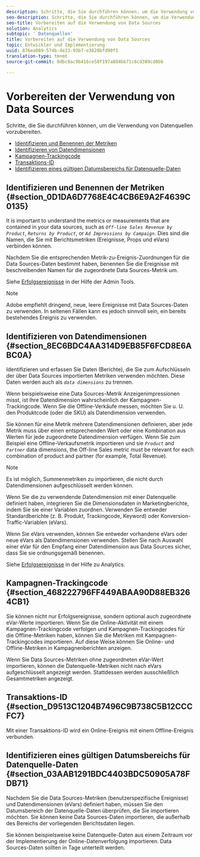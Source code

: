 ```yaml
---
description: Schritte, die Sie durchführen können, um die Verwendung von Datenquellen vorzubereiten.
seo-description: Schritte, die Sie durchführen können, um die Verwendung von Datenquellen vorzubereiten.
seo-title: Vorbereiten auf die Verwendung von Data Sources
solution: Analytics
subtopic: ' Datenquellen'
title: Vorbereiten auf die Verwendung von Data Sources
topic: Entwickler und Implementierung
uuid: 876ea069-574b-4e23-93b7-e3828bfd90f5
translation-type: tm+mt
source-git-commit: 0dbc8ac9b416ce50f197a884bb71c6cd389cd0bb

---
```



# Vorbereiten der Verwendung von Data Sources

Schritte, die Sie durchführen können, um die Verwendung von Datenquellen vorzubereiten.

* [Identifizieren und Benennen der Metriken](../../import/c-data-sources/datasrc-preparing.md#section_0D1DA6D7768E4C4CB6E9A2F4639C0135)
* [Identifizieren von Datendimensionen](../../import/c-data-sources/datasrc-preparing.md#section_8EC6BDC4AA314D9EB85F6FCD8E6ABC0A)
* [Kampagnen-Trackingcode](../../import/c-data-sources/datasrc-preparing.md#section_468222796FF449ABAA90D88EB3264CB1)
* [Transaktions-ID](../../import/c-data-sources/datasrc-preparing.md#section_D9513C1204B7496C9B738C5B12CCCFC7)
* [Identifizieren eines gültigen Datumsbereichs für Datenquelle-Daten](../../import/c-data-sources/datasrc-preparing.md#section_03AAB1291BDC4403BDC50905A78FDB71)

## Identifizieren und Benennen der Metriken {#section_0D1DA6D7768E4C4CB6E9A2F4639C0135}

It is important to understand the metrics or measurements that are contained in your data sources, such as *`Off-line Sales Revenue by Product`*, *`Returns by Product`*, or *`Ad Impressions by Campaign`*. Dies sind die Namen, die Sie mit Berichtsmetriken (Ereignisse, Props und eVars) verbinden können.

Nachdem Sie die entsprechenden Metrik-zu-Ereignis-Zuordnungen für die Data Sources-Daten bestimmt haben, benennen Sie die Ereignisse mit beschreibenden Namen für die zugeordnete Data Sources-Metrik um.

Siehe [Erfolgsereignisse](https://marketing.adobe.com/resources/help/en_US/reference/success_event.html) in der Hilfe der Admin Tools.

>[!NOTE]
>
>Adobe empfiehlt dringend, neue, leere Ereignisse mit Data Sources-Daten zu verwenden. In seltenen Fällen kann es jedoch sinnvoll sein, ein bereits bestehendes Ereignis zu verwenden.

## Identifizieren von Datendimensionen {#section_8EC6BDC4AA314D9EB85F6FCD8E6ABC0A}

Identifizieren und erfassen Sie Daten (Berichte), die Sie zum Aufschlüsseln der über Data Sources importierten Metriken verwenden möchten. Diese Daten werden auch als *`data dimensions`* zu trennen.

Wenn beispielsweise eine Data Sources-Metrik Anzeigenimpressionen misst, ist Ihre Datendimension wahrscheinlich der Kampagnen-Trackingcode. Wenn Sie die Offline-Verkäufe messen, möchten Sie u. U. den Produktcode (oder die SKU) als Datendimension verwenden.

Sie können für eine Metrik mehrere Datendimensionen definieren, aber jede Metrik muss über einen entsprechenden Wert oder eine Kombination aus Werten für jede zugeordnete Datendimension verfügen. Wenn Sie zum Beispiel eine Offline-Verkaufsmetrik importieren und sie *`Product`* and *`Partner`* data dimensions, the Off-line Sales metric must be relevant for each combination of product and partner (for example, Total Revenue).

>[!NOTE]
>
>Es ist möglich, Summenmetriken zu importieren, die nicht durch Datendimensionen aufgeschlüsselt werden können.

Wenn Sie die zu verwendende Datendimension mit einer Datenquelle definiert haben, integrieren Sie die Dimensionsdaten in Marketingberichte, indem Sie sie einer Variablen zuordnen. Verwenden Sie entweder Standardberichte (z. B. Produkt, Trackingcode, Keyword) oder Konversion-Traffic-Variablen (eVars).

Wenn Sie eVars verwenden, können Sie entweder vorhandene eVars oder neue eVars als Datendimensionen verwenden. Stellen Sie nach Auswahl einer eVar für den Empfang einer Datendimension aus Data Sources sicher, dass Sie sie ordnungsgemäß benennen.

Siehe [Erfolgsereignisse](https://marketing.adobe.com/resources/help/en_US/reference/success_event.html) in der Hilfe zu Analytics.

## Kampagnen-Trackingcode {#section_468222796FF449ABAA90D88EB3264CB1}

Sie können nicht nur Erfolgsereignisse, sondern optional auch zugeordnete eVar-Werte importieren. Wenn Sie die Online-Aktivität mit einem Kampagnen-Trackingcode verfolgen und Kampagnen-Trackingcodes für die Offline-Metriken haben, können Sie die Metriken mit Kampagnen-Trackingcodes importieren. Auf diese Weise können Sie Online- und Offline-Metriken in Kampagnenberichten anzeigen.

Wenn Sie Data Sources-Metriken ohne zugeordneten eVar-Wert importieren, können die Datenquelle-Metriken nicht nach eVars aufgeschlüsselt angezeigt werden. Stattdessen werden ausschließlich Gesamtmetriken angezeigt.

## Transaktions-ID {#section_D9513C1204B7496C9B738C5B12CCCFC7}

Mit einer Transaktions-ID wird ein Online-Ereignis mit einem Offline-Ereignis verbunden.

## Identifizieren eines gültigen Datumsbereichs für Datenquelle-Daten {#section_03AAB1291BDC4403BDC50905A78FDB71}

Nachdem Sie die Data Sources-Metriken (benutzerspezifische Ereignisse) und Datendimensionen (eVars) definiert haben, müssen Sie den Datumsbereich der Datenquelle-Daten überprüfen, die Sie importieren möchten. Sie können keine Data Sources-Daten importieren, die außerhalb des Bereichs der vorliegenden Berichtsdaten liegen.

Sie können beispielsweise keine Datenquelle-Daten aus einem Zeitraum vor der Implementierung der Online-Datenverfolgung importieren. Data Sources-Daten sollten in Tage unterteilt werden.
